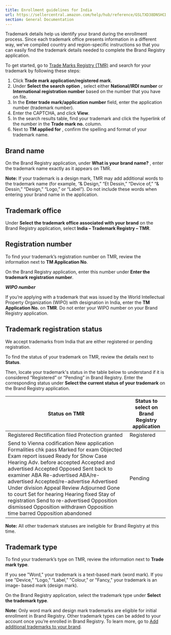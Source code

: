 ```yaml
---
title: Enrollment guidelines for India
url: https://sellercentral.amazon.com/help/hub/reference/GSLTXD38DNSHCDZ7
section: General Documentation
---
```


Trademark details help us identify your brand during the enrollment process.
Since each trademark office presents information in a different way, we’ve
compiled country and region-specific instructions so that you can easily find
the trademark details needed to complete the Brand Registry application.

To get started, go to [Trade Marks Registry
(TMR)](https://tmrsearch.ipindia.gov.in/eregister/) and search for your
trademark by following these steps:

  

  1. Click **Trade mark application/registered mark**. 
  2. Under **Select the search option** , select either **National/IRDI number** or **International registration number** based on the number that you have on file.
  3. In the **Enter trade mark/application number** field, enter the application number (trademark number). 
  4. Enter the CAPTCHA, and click **View**. 
  5. In the search results table, find your trademark and click the hyperlink of the number in the **Trade mark no.** column. 
  6. Next to **TM applied for** , confirm the spelling and format of your trademark name.

## Brand name

On the Brand Registry application, under **What is your brand name?** , enter
the trademark name exactly as it appears on TMR.

**Note:** If your trademark is a design mark, TMR may add additional words to
the trademark name (for example, “& Design,” “Et Dessin,” “Device of,” “&
Dessin,” “Design,” “Logo,” or “Label”). Do not include these words when
entering your brand name in the application.

## Trademark office

Under **Select the trademark office associated with your brand** on the Brand
Registry application, select **India – Trademark Registry – TMR**.

## Registration number

To find your trademark’s registration number on TMR, review the information
next to **TM Application No**.

On the Brand Registry application, enter this number under **Enter the
trademark registration number**.

**_WIPO number_**

If you’re applying with a trademark that was issued by the World Intellectual
Property Organization (WIPO) with designation in India, enter the **TM
Application No.** on **TMR**. Do not enter your WIPO number on your Brand
Registry application.

## Trademark registration status

We accept trademarks from India that are either registered or pending
registration.

To find the status of your trademark on TMR, review the details next to
**Status**.

Then, locate your trademark's status in the table below to understand if it is
considered “Registered” or “Pending” in Brand Registry. Enter the
corresponding status under **Select the current status of your trademark** on
the Brand Registry application.

Status on TMR | Status to select on Brand Registry application  
---|---  
Registered Rectification filed  Protection granted  | Registered  
Send to Vienna codification  New application  Formalities chk pass  Marked for exam  Objected  Exam report issued  Ready for Show Case Hearing Adv. before accepted  Accepted and advertised  Accepted Opposed  Sent back to examiner  ABA Re-advertised ABA/re-advertised  Accepted/re-advertise  Advertised  Under division  Appeal  Review  Adjourned Gone to court  Set for hearing  Hearing fixed  Stay of registration  Send to re-advertised  Opposition dismissed  Opposition withdrawn  Opposition time barred  Opposition abandoned  | Pending  
  
**Note:** All other trademark statuses are ineligible for Brand Registry at
this time.

## Trademark type

To find your trademark’s type on TMR, review the information next to **Trade
mark type**.

If you see "Word," your trademark is a text-based mark (word mark). If you see
"Device,” "Logo," “Label,” "Colour," or "Fancy," your trademark is an image-
based mark (design mark).

On the Brand Registry application, select the trademark type under **Select
the trademark type**.

**Note:** Only word mark and design mark trademarks are eligible for initial
enrollment in Brand Registry. Other trademark types can be added to your
account once you’re enrolled in Brand Registry. To learn more, go to [Add
additional trademarks to your brand](/help/hub/reference/GQCYJTBSFZK8HGN6).

